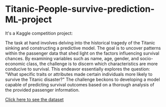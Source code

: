# Titanic-People-survive-prediction-ML-project
<p>It's a Kaggle competition project:

The task at hand involves delving into the historical tragedy of the Titanic sinking and constructing a predictive model. The goal is to uncover patterns within the passenger data that shed light on the factors influencing survival chances. By examining variables such as name, age, gender, and socio-economic class, the challenge is to discern which characteristics are more conducive to survival. This endeavor essentially explores the question: "What specific traits or attributes made certain individuals more likely to survive the Titanic disaster?" The challenge beckons to developing a model capable of predicting survival outcomes based on a thorough analysis of the provided passenger information.</p>
<a href='https://drive.google.com/drive/folders/1QDcUO3llLyzaEIfcn7uNLGw-HoE8LWJN?usp=sharing'>Click here to see the dataset </a>

